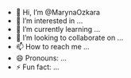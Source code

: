 - 👋 Hi, I’m @MarynaOzkara
- 👀 I’m interested in ...
- 🌱 I’m currently learning ...
- 💞️ I’m looking to collaborate on ...
- 📫 How to reach me ...
- 😄 Pronouns: ...
- ⚡ Fun fact: ...

<!---
MarynaOzkara/MarynaOzkara is a ✨ special ✨ repository because its `README.md` (this file) appears on your GitHub profile.
You can click the Preview link to take a look at your changes.
--->

